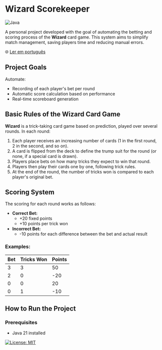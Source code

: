 # Wizard Scorekeeper
![Java](https://img.shields.io/badge/java-%23ED8B00.svg?style=for-the-badge&logo=openjdk&logoColor=white)  

A personal project developed with the goal of automating the betting and scoring process of the **Wizard** card game. This system aims to simplify match management, saving players time and reducing manual errors.

🌐 [Ler em português](README.md)

## Project Goals

Automate:
- Recording of each player's bet per round
- Automatic score calculation based on performance
- Real-time scoreboard generation

## Basic Rules of the Wizard Card Game

**Wizard** is a trick-taking card game based on prediction, played over several rounds. In each round:

1. Each player receives an increasing number of cards (1 in the first round, 2 in the second, and so on).
2. A card is flipped from the deck to define the trump suit for the round (or none, if a special card is drawn).
3. Players place bets on how many tricks they expect to win that round.
4. Players then play their cards one by one, following trick rules.
5. At the end of the round, the number of tricks won is compared to each player's original bet.

## Scoring System

The scoring for each round works as follows:

- **Correct Bet:**
  - +20 fixed points
  - +10 points per trick won
- **Incorrect Bet:**
  - -10 points for each difference between the bet and actual result

### Examples:

| Bet | Tricks Won | Points |
|-----|------------|--------|
| 3   | 3          | 50     |
| 2   | 0          | -20    |
| 0   | 0          | 20     |
| 0   | 1          | -10    |

## How to Run the Project

### Prerequisites

- Java 21 installed
  
[![License: MIT](https://img.shields.io/badge/License-MIT-yellow.svg)](https://opensource.org/licenses/MIT)
